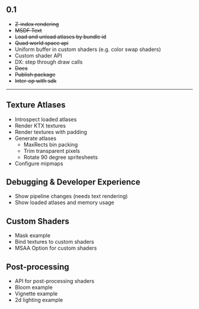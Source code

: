 ## 0.1

- ~~Z-index rendering~~
- ~~MSDF Text~~
- ~~Load and unload atlases by bundle id~~
- ~~Quad world space api~~
- Uniform buffer in custom shaders (e.g. color swap shaders)
- Custom shader API
- DX: step through draw calls
- ~~Docs~~
- ~~Publish package~~
- ~~Inter-op with sdk~~

---

## Texture Atlases

- Introspect loaded atlases
- Render KTX textures
- Render textures with padding
- Generate atlases
  - MaxRects bin packing
  - Trim transparent pixels
  - Rotate 90 degree spritesheets
- Configure mipmaps

## Debugging & Developer Experience

- Show pipeline changes (needs text rendering)
- Show loaded atlases and memory usage

## Custom Shaders

- Mask example
- Bind textures to custom shaders
- MSAA Option for custom shaders

## Post-processing

- API for post-processing shaders
- Bloom example
- Vignette example
- 2d lighting example

